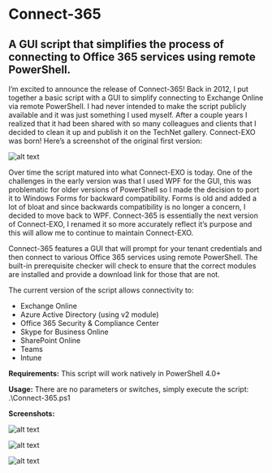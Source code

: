 # Connect-365
## A GUI script that simplifies the process of connecting to Office 365 services using remote PowerShell.

I’m excited to announce the release of Connect-365! Back in 2012, I put together a basic script with a GUI to simplify connecting to Exchange Online via remote PowerShell. I had never intended to make the script publicly available and it was just something I used myself. After a couple years I realized that it had been shared with so many colleagues and clients that I decided to clean it up and publish it on the TechNet gallery. Connect-EXO was born! Here’s a screenshot of the original first version:

![alt text](https://www.cgoosen.com/wp-content/uploads/2017/03/Capture1-300x281.png)

Over time the script matured into what Connect-EXO is today. One of the challenges in the early version was that I used WPF for the GUI, this was problematic for older versions of PowerShell so I made the decision to port it to Windows Forms for backward compatibility. Forms is old and added a lot of bloat and since backwards compatibility is no longer a concern, I decided to move back to WPF. Connect-365 is essentially the next version of Connect-EXO, I renamed it so more accurately reflect it’s purpose and this will allow me to continue to maintain Connect-EXO.

Connect-365 features a GUI that will prompt for your tenant credentials and then connect to various Office 365 services using remote PowerShell. The built-in prerequisite checker will check to ensure that the correct modules are installed and provide a download link for those that are not.

The current version of the script allows connectivity to:
* Exchange Online
* Azure Active Directory (using v2 module)
* Office 365 Security & Compliance Center
* Skype for Business Online
* SharePoint Online
* Teams
* Intune

**Requirements:**
This script will work natively in PowerShell 4.0+

**Usage:**
There are no parameters or switches, simply execute the script: .\Connect-365.ps1

**Screenshots:**

![alt text](https://www.cgoosen.com/wp-content/uploads/2019/02/Screen-Shot-2019-02-27-at-2.09.37-PM.png)

![alt text](https://www.cgoosen.com/wp-content/uploads/2017/03/Screen-Shot-2019-02-27-at-2.09.09-PM.png)

![alt text](https://www.cgoosen.com/wp-content/uploads/2017/03/c-768x153.png)
